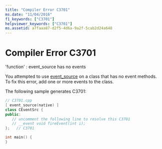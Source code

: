 ```yaml
---
title: "Compiler Error C3701"
ms.date: "11/04/2016"
f1_keywords: ["C3701"]
helpviewer_keywords: ["C3701"]
ms.assetid: a7faaa87-d2f5-4d6a-9a2f-5cab2d24a648
---
```

# Compiler Error C3701

'function' : event_source has no events

You attempted to use [event_source](../../windows/attributes/event-source.md) on a class that has no event methods. To fix this error, add one or more events to the class.

The following sample generates C3701:

```cpp
// C3701.cpp
[ event_source(native) ]
class CEventSrc {
public:
   // uncomment the following line to resolve this C3701
   // __event void fireEvent(int i);
};   // C3701

int main() {
}
```